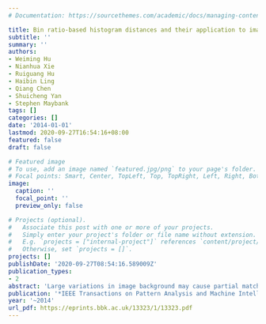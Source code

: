 ```yaml
---
# Documentation: https://sourcethemes.com/academic/docs/managing-content/

title: Bin ratio-based histogram distances and their application to image classification
subtitle: ''
summary: ''
authors:
- Weiming Hu
- Nianhua Xie
- Ruiguang Hu
- Haibin Ling
- Qiang Chen
- Shuicheng Yan
- Stephen Maybank
tags: []
categories: []
date: '2014-01-01'
lastmod: 2020-09-27T16:54:16+08:00
featured: false
draft: false

# Featured image
# To use, add an image named `featured.jpg/png` to your page's folder.
# Focal points: Smart, Center, TopLeft, Top, TopRight, Left, Right, BottomLeft, Bottom, BottomRight.
image:
  caption: ''
  focal_point: ''
  preview_only: false

# Projects (optional).
#   Associate this post with one or more of your projects.
#   Simply enter your project's folder or file name without extension.
#   E.g. `projects = ["internal-project"]` references `content/project/deep-learning/index.md`.
#   Otherwise, set `projects = []`.
projects: []
publishDate: '2020-09-27T08:54:16.589009Z'
publication_types:
- 2
abstract: 'Large variations in image background may cause partial matching and normalization problems for histogram-based representations, i.e., the histograms of the same category may have bins which are significantly different, and normalization may produce large changes in the differences between corresponding bins. In this paper, we deal with this problem by using the ratios between bin values of histograms, rather than bin values’ differences which are used in the traditional histogram distances. We propose a bin ratio-based histogram distance (BRD), which is an intra-cross-bin distance, in contrast with previous bin-to-bin distances and cross-bin distances. The BRD is robust to partial matching and histogram normalization, and captures correlations between bins with only a linear computational complexity. We combine the BRD with the ℓ 1 histogram distance and the χ 2 histogram distance to generate the ℓ 1 BRD and the χ 2 BRD, respectively. These combinations exploit and benefit from the robustness of the BRD under partial matching and the robustness of the ℓ 1 and χ 2 distances to small noise. We propose a method for assessing the robustness of histogram distances to partial matching. The BRDs and logistic regression-based histogram fusion are applied to image classification. The experimental results on synthetic data sets show the robustness of the BRDs to partial matching, and the experiments on seven benchmark data sets demonstrate promising results of the BRDs for image classification.'
publication: '*IEEE Transactions on Pattern Analysis and Machine Intelligence (**TPAMI**)*'
year: '~2014'
url_pdf: https://eprints.bbk.ac.uk/13323/1/13323.pdf
---
```

